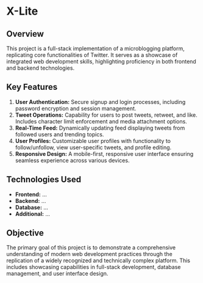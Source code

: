 # X-Lite

## Overview
This project is a full-stack implementation of a microblogging platform, replicating core functionalities of Twitter. It serves as a showcase of integrated web development skills, highlighting proficiency in both frontend and backend technologies.

## Key Features
1. **User Authentication:** Secure signup and login processes, including password encryption and session management.
2. **Tweet Operations:** Capability for users to post tweets, retweet, and like. Includes character limit enforcement and media attachment options.
3. **Real-Time Feed:** Dynamically updating feed displaying tweets from followed users and trending topics.
4. **User Profiles:** Customizable user profiles with functionality to follow/unfollow, view user-specific tweets, and profile editing.
5. **Responsive Design:** A mobile-first, responsive user interface ensuring seamless experience across various devices.

## Technologies Used
- **Frontend:** ...
- **Backend:** ...
- **Database:** ...
- **Additional:** ...

## Objective
The primary goal of this project is to demonstrate a comprehensive understanding of modern web development practices through the replication of a widely recognized and technically complex platform. This includes showcasing capabilities in full-stack development, database management, and user interface design.

